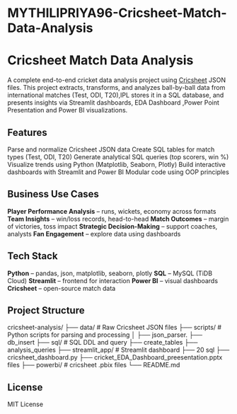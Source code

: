 # MYTHILIPRIYA96-Cricsheet-Match-Data-Analysis
# Cricsheet Match Data Analysis

A complete end-to-end cricket data analysis project using [Cricsheet](https://cricsheet.org/) JSON files. This project extracts, transforms, and analyzes ball-by-ball data from international matches (Test, ODI, T20),IPL stores it in a SQL database, and presents insights via Streamlit dashboards, EDA  Dashboard ,Power Point Presentation  and Power BI visualizations.

##  Features

 Parse and normalize Cricsheet JSON data
 Create SQL tables for match types (Test, ODI, T20)
 Generate analytical SQL queries (top scorers, win %)
 Visualize trends using Python (Matplotlib, Seaborn, Plotly)
 Build interactive dashboards with Streamlit and Power BI
 Modular code using OOP principles

## Business Use Cases

 **Player Performance Analysis** – runs, wickets, economy across formats
 **Team Insights** – win/loss records, head-to-head
 **Match Outcomes** – margin of victories, toss impact
 **Strategic Decision-Making** – support coaches, analysts
 **Fan Engagement** – explore data using dashboards

##  Tech Stack

 **Python** – pandas, json, matplotlib, seaborn, plotly
 **SQL** – MySQL (TiDB Cloud) 
 **Streamlit** – frontend for interaction
 **Power BI** – visual dashboards
 **Cricsheet** – open-source match data

##  Project Structure
cricsheet-analysis/ 
├── data/ # Raw Cricsheet JSON files 
├── scripts/ # Python scripts for parsing and processing │ 
├── json_parser. 
├── db_insert 
├── sql/ # SQL DDL and query 
├── create_tables 
├──  analysis_queries 
├── streamlit_app/ # Streamlit dashboard
├── 20 sql
├── cricsheet_dashboard.py
├── cricket_EDA_Dashboard_preesentation.pptx files
├── powerbi/ # cricsheet .pbix files └── README.md 

##  License
MIT License
